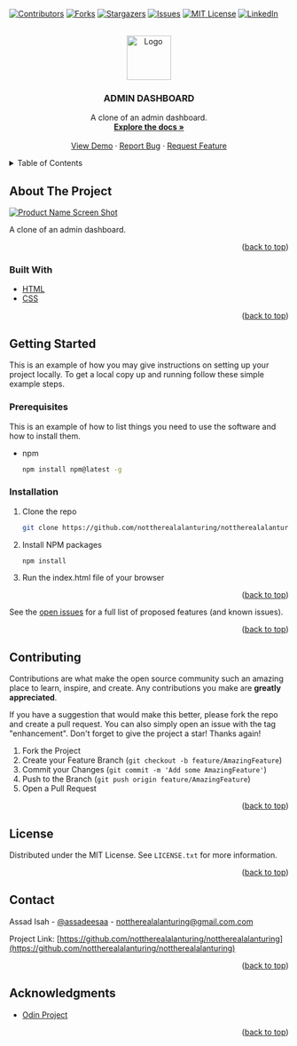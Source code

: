 <div id="top"></div>
<!--
*** Thanks for checking out the Best-README-Template. If you have a suggestion
*** that would make this better, please fork the repo and create a pull request
*** or simply open an issue with the tag "enhancement".
*** Don't forget to give the project a star!
*** Thanks again! Now go create something AMAZING! :D
-->

<!-- PROJECT SHIELDS -->
<!--
*** I'm using markdown "reference style" links for readability.
*** Reference links are enclosed in brackets [ ] instead of parentheses ( ).
*** See the bottom of this document for the declaration of the reference variables
*** for contributors-url, forks-url, etc. This is an optional, concise syntax you may use.
*** https://www.markdownguide.org/basic-syntax/#reference-style-links
-->

[![Contributors][contributors-shield]][contributors-url]
[![Forks][forks-shield]][forks-url]
[![Stargazers][stars-shield]][stars-url]
[![Issues][issues-shield]][issues-url]
[![MIT License][license-shield]][license-url]
[![LinkedIn][linkedin-shield]][linkedin-url]

<!-- PROJECT LOGO -->
<br />
<div align="center">
  <a href="https://github.com/nottherealalanturing/nottherealalanturing">
    <img src="images/logo.png" alt="Logo" width="80" height="80">
  </a>

<h3 align="center">ADMIN DASHBOARD</h3>

  <p align="center">
    A clone of an admin dashboard.
    <br />
    <a href="https://github.com/nottherealalanturing/nottherealalanturing"><strong>Explore the docs »</strong></a>
    <br />
    <br />
    <a href="https://nottherealalanturing.github.io/Dashboard/">View Demo</a>
    ·
    <a href="https://github.com/nottherealalanturing/nottherealalanturing/issues">Report Bug</a>
    ·
    <a href="https://github.com/nottherealalanturing/nottherealalanturing/issues">Request Feature</a>
  </p>
</div>

<!-- TABLE OF CONTENTS -->
<details>
  <summary>Table of Contents</summary>
  <ol>
    <li>
      <a href="#about-the-project">About The Project</a>
      <ul>
        <li><a href="#built-with">Built With</a></li>
      </ul>
    </li>
    <li>
      <a href="#getting-started">Getting Started</a>
      <ul>
        <li><a href="#prerequisites">Prerequisites</a></li>
        <li><a href="#installation">Installation</a></li>
      </ul>
    </li>
    <li><a href="#usage">Usage</a></li>
    <li><a href="#roadmap">Roadmap</a></li>
    <li><a href="#contributing">Contributing</a></li>
    <li><a href="#license">License</a></li>
    <li><a href="#contact">Contact</a></li>
    <li><a href="#acknowledgments">Acknowledgments</a></li>
  </ol>
</details>

<!-- ABOUT THE PROJECT -->

## About The Project

[![Product Name Screen Shot][product-screenshot]](https://nottherealalanturing.github.io/Dashboard/)

A clone of an admin dashboard.

<p align="right">(<a href="#top">back to top</a>)</p>

### Built With

- [HTML](https://html.com/)
- [CSS](https://w3.org/)

<p align="right">(<a href="#top">back to top</a>)</p>

<!-- GETTING STARTED -->

## Getting Started

This is an example of how you may give instructions on setting up your project locally.
To get a local copy up and running follow these simple example steps.

### Prerequisites

This is an example of how to list things you need to use the software and how to install them.

- npm
  ```sh
  npm install npm@latest -g
  ```

### Installation

1. Clone the repo
   ```sh
   git clone https://github.com/nottherealalanturing/nottherealalanturing.git
   ```
2. Install NPM packages
   ```sh
   npm install
   ```
3. Run the index.html file of your browser

<p align="right">(<a href="#top">back to top</a>)</p>

See the [open issues](https://github.com/nottherealalanturing/nottherealalanturing/issues) for a full list of proposed features (and known issues).

<p align="right">(<a href="#top">back to top</a>)</p>

<!-- CONTRIBUTING -->

## Contributing

Contributions are what make the open source community such an amazing place to learn, inspire, and create. Any contributions you make are **greatly appreciated**.

If you have a suggestion that would make this better, please fork the repo and create a pull request. You can also simply open an issue with the tag "enhancement".
Don't forget to give the project a star! Thanks again!

1. Fork the Project
2. Create your Feature Branch (`git checkout -b feature/AmazingFeature`)
3. Commit your Changes (`git commit -m 'Add some AmazingFeature'`)
4. Push to the Branch (`git push origin feature/AmazingFeature`)
5. Open a Pull Request

<p align="right">(<a href="#top">back to top</a>)</p>

<!-- LICENSE -->

## License

Distributed under the MIT License. See `LICENSE.txt` for more information.

<p align="right">(<a href="#top">back to top</a>)</p>

<!-- CONTACT -->

## Contact

Assad Isah - [@assadeesaa](https://twitter.com/assadeesaa) - nottherealalanturing@gmail.com.com

Project Link: [https://github.com/nottherealalanturing/nottherealalanturing](https://github.com/nottherealalanturing/nottherealalanturing)

<p align="right">(<a href="#top">back to top</a>)</p>

<!-- ACKNOWLEDGMENTS -->

## Acknowledgments

- [Odin Project](https://www.theodinproject.com)

<p align="right">(<a href="#top">back to top</a>)</p>

<!-- MARKDOWN LINKS & IMAGES -->
<!-- https://www.markdownguide.org/basic-syntax/#reference-style-links -->

[contributors-shield]: https://img.shields.io/github/contributors/nottherealalanturing/nottherealalanturing.svg?style=for-the-badge
[contributors-url]: https://github.com/nottherealalanturing/nottherealalanturing/graphs/contributors
[forks-shield]: https://img.shields.io/github/forks/nottherealalanturing/nottherealalanturing.svg?style=for-the-badge
[forks-url]: https://github.com/nottherealalanturing/nottherealalanturing/network/members
[stars-shield]: https://img.shields.io/github/stars/nottherealalanturing/nottherealalanturing.svg?style=for-the-badge
[stars-url]: https://github.com/nottherealalanturing/nottherealalanturing/stargazers
[issues-shield]: https://img.shields.io/github/issues/nottherealalanturing/nottherealalanturing.svg?style=for-the-badge
[issues-url]: https://github.com/nottherealalanturing/nottherealalanturing/issues
[license-shield]: https://img.shields.io/github/license/nottherealalanturing/nottherealalanturing.svg?style=for-the-badge
[license-url]: https://github.com/nottherealalanturing/nottherealalanturing/blob/master/LICENSE.txt
[linkedin-shield]: https://img.shields.io/badge/-LinkedIn-black.svg?style=for-the-badge&logo=linkedin&colorB=555
[linkedin-url]: https://linkedin.com/in/assadisah
[product-screenshot]: assets/screenshots/screenshot.png
